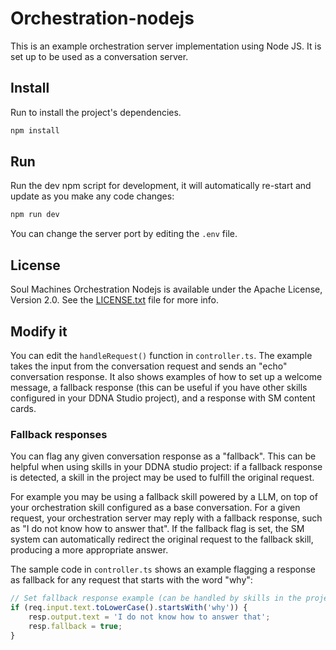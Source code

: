 # Orchestration-nodejs

This is an example orchestration server implementation using Node JS.
It is set up to be used as a conversation server.

## Install
Run to install the project's dependencies.
```sh
npm install
```

## Run
Run the dev npm script for development, it will automatically re-start and update as you make any code changes:

```sh
npm run dev
```

You can change the server port by editing the `.env` file.

## License

Soul Machines Orchestration Nodejs is available under the Apache License, Version 2.0. See the [LICENSE.txt](./LICENSE.txt) file for more info.

## Modify it

You can edit the `handleRequest()` function in `controller.ts`.
The example takes the input from the conversation request and sends an "echo" conversation response. It also shows examples of how to set up a welcome message, a fallback response (this can be useful if you have other skills configured in your DDNA Studio project), and a response with SM content cards.

### Fallback responses

You can flag any given conversation response as a "fallback". This can be helpful when using skills in your DDNA studio project: if a fallback response is detected, a skill in the project may be used to fulfill the original request.

For example you may be using a fallback skill powered by a LLM, on top of your orchestration skill configured as a base conversation. For a given request, your orchestration server may reply with a fallback response, such as "I do not know how to answer that". If the fallback flag is set, the SM system can automatically redirect the original request to the fallback skill, producing a more appropriate answer.

The sample code in `controller.ts` shows an example flagging a response as fallback for any request that starts with the word "why":

```ts
// Set fallback response example (can be handled by skills in the project)
if (req.input.text.toLowerCase().startsWith('why')) {
    resp.output.text = 'I do not know how to answer that';
    resp.fallback = true;
}
```
